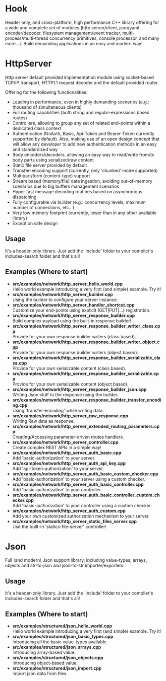 # Hook

Header only, and cross-platform, high performance C++ library offering for a wide and complete set of modules (http server/client, json/yaml encoder/decoder, filesystem management/event tracker, multi-process/multi-thread concurrency primitives, console processor, and many more...). Build demanding applications in an easy and modern way!

# HttpServer 
Http server default provided implementation module using socket-based TCP/IP transport, HTTP1.1 request decoder and the default provided router.

Offering for the following functionalities:

* Leading in performance, even in highly demanding scenarios (e.g.: thousand of simultaneous clients)
* Full routing capabilities (both string and regular-expressions based routes)
* Controllers, allowing to group any set of related end-points within a dedicated class context
* Authentication (NoAuth, Basic, Api-Token and Bearer-Token currently supported by default). Also, making use of an open design concept that will allow any developer to add new authentication methods in an easy and standardized way
* Body encoders/decoders, allowing an easy way to read/write from/to body parts using serialized/raw content
* Static file server provided by default
* Transfer-encoding support (currently, only 'chunked' mode supported)
* Multipart/form (content-type) support
* Stream based (memory/file) data ingestion, avoiding out-of-memory scenarios due to big buffers management scenarios
* Hyper fast message decoding routines based on asynchronous dispatching
* Fully configurable via builder (e.g.: concurrency levels, maximum number of connections, etc...)
* Very low memory footprint (currently, lower than in any other available library)
* Exception safe design

## Usage
It's a header-only library. Just add the 'include' folder to your compiler's includes-search folder and that's all!

## Examples (Where to start)
* **src/examples/network/http_server_hello_world.cpp** <br>Hello world example introducing a very first (and simple) example. Try it!</br>
* **src/examples/network/http_server_builder.cpp** <br>Using the builder to configure your server instance.</br>
* **src/examples/network/http_server_handler_shortcut.cpp** <br>Customize your end-points using explicit (GET|PUT|...) registration.</br>
* **src/examples/network/http_server_response_builder.cpp** <br>Build complex payload using the built-in response builder!</br>
* **src/examples/network/http_server_response_builder_writer_class.cpp** <br>Provide for your own response builder writers (class based).</br>
* **src/examples/network/http_server_response_builder_writer_object.cpp** <br>Provide for your own response builder writers (object based).</br>
* **src/examples/network/http_server_response_builder_serializable_class.cpp** <br>Provide for your own serializable content (class based).</br>
* **src/examples/network/http_server_response_builder_serializable.cpp** <br>Provide for your own serializable content (object based).</br>
* **src/examples/network/http_server_response_builder_json.cpp** <br>Writing Json stuff to the response using the builder.</br>
* **src/examples/network/http_server_response_builder_transfer_encoding.cpp** <br>Using 'transfer-encoding' while writing data.</br>
* **src/examples/network/http_server_raw_response.cpp** <br>Writing Raw data as response.</br>
* **src/examples/network/http_server_extended_routing_parameters.cpp** <br>Creating/Accessing parameter-driven routes handlers.</br>
* **src/examples/network/http_server_controller.cpp** <br>Create complex REST APIs in a simple way!</br>
* **src/examples/network/http_server_auth_basic.cpp** <br>Add 'basic-authorization' to your server.</br>
* **src/examples/network/http_server_auth_api_key.cpp** <br>Add 'api-token-authorization' to your server.</br>
* **src/examples/network/http_server_auth_basic_custom_checker.cpp** <br>Add 'basic-authorization' to your server using a custom checker.</br>
* **src/examples/network/http_server_auth_basic_controller.cpp** <br>Add 'basic-authorization' to your controller.</br>
* **src/examples/network/http_server_auth_basic_controller_custom_checker.cpp** <br>Add 'basic-authorization' to your controller using a custom checker.</br>
* **src/examples/network/http_server_auth_custom.cpp** <br>Add your own customized authorization mechanism to your server.</br>
* **src/examples/network/http_server_static_files_server.cpp** <br>Use the built-in 'statics-file-server' controller!</br>

# Json
Full (and modern) Json support library, including value-types, arrays, objects and str-to-json and json-to-str importer/exporters.

## Usage
It's a header-only library. Just add the 'include' folder to your compiler's includes-search folder and that's all!

## Examples (Where to start)
* **src/examples/structured/json_hello_world.cpp** <br>Hello world example introducing a very first (and simple) example. Try it!</br>
* **src/examples/structured/json_basic_types.cpp** <br>Introducing all the basic value-types available.</br>
* **src/examples/structured/json_arrays.cpp** <br>Introducing array-based value.</br>
* **src/examples/structured/json_objects.cpp** <br>Introducing object-based value.</br>
* **src/examples/structured/json_import.cpp** <br>Import json data from files.</br>

